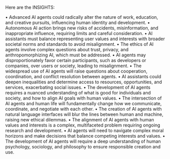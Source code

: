 Here are the INSIGHTS:

• Advanced AI agents could radically alter the nature of work, education, and creative pursuits, influencing human identity and development.
• Autonomous AI action brings new risks of accidents, misinformation, and inappropriate influence, requiring limits and careful consideration.
• AI assistants must balance representing user values and interests with broader societal norms and standards to avoid misalignment.
• The ethics of AI agents involve complex questions about trust, privacy, and anthropomorphizing AI, which must be addressed.
• AI agents may disproportionately favor certain participants, such as developers or companies, over users or society, leading to misalignment.
• The widespread use of AI agents will raise questions about cooperation, coordination, and conflict resolution between agents.
• AI assistants could deepen inequalities and determine access to resources, opportunities, and services, exacerbating social issues.
• The development of AI agents requires a nuanced understanding of what is good for individuals and society, and how to align AI goals with human values.
• The intersection of AI agents and human life will fundamentally change how we communicate, coordinate, and negotiate with each other.
• The creation of AI agents with natural language interfaces will blur the lines between human and machine, raising new ethical dilemmas.
• The alignment of AI agents with human values and interests is a complex, multifaceted problem requiring ongoing research and development.
• AI agents will need to navigate complex moral horizons and make decisions that balance competing interests and values.
• The development of AI agents will require a deep understanding of human psychology, sociology, and philosophy to ensure responsible creation and use.
